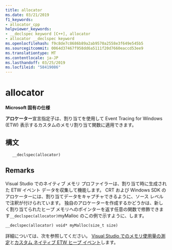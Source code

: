 ```yaml
---
title: allocator
ms.date: 03/21/2019
f1_keywords:
- allocator_cpp
helpviewer_keywords:
- __declspec keyword [C++], allocator
- allocator __declspec keyword
ms.openlocfilehash: f9c8de7c8686b89a2ab9570a2558e3f649e545b5
ms.sourcegitcommit: 0064d37467f958dd6a5111f20d7660eaccd53ee9
ms.translationtype: MT
ms.contentlocale: ja-JP
ms.lasthandoff: 03/25/2019
ms.locfileid: "58419086"
---
```

# <a name="allocator"></a>allocator

**Microsoft 固有の仕様**

**アロケーター**宣言指定子は、割り当てを使用して Event Tracing for Windows (ETW) 表示するカスタムのメモリ割り当て関数に適用できます。

## <a name="syntax"></a>構文

```
   __declspec(allocator) 
```

## <a name="remarks"></a>Remarks

Visual Studio でのネイティブ メモリ プロファイラーは、割り当て時に生成された ETW イベント データを収集して機能します。 CRT および Windows SDK のアロケーターには、割り当てデータをキャプチャできるように、ソース レベルで注釈が付けられています。 独自のアロケーターを作成するかどうかは、新しく割り当てられたヒープ メモリへのポインターを返す任意の関数で修飾できます`__declspec(allocator)`myMalloc のこの例で示すように、します。

```cpp
__declspec(allocator) void* myMalloc(size_t size)
```

詳細については、次を参照してください。 [Visual Studio でのメモリ使用量の測定](/visualstudio/profiling/memory-usage)と[カスタム ネイティブ ETW ヒープ イベント](/visualstudio/profiling/custom-native-etw-heap-events)します。